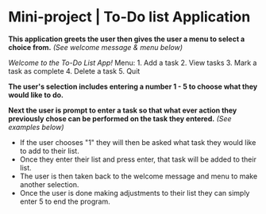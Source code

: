 # Mini-project | To-Do list Application

**This application greets the user then gives the user a menu to select a choice from.** *(See welcome message & menu below)*

*Welcome to the To-Do List App!*
    Menu:
    1. Add a task
    2. View tasks
    3. Mark a task as complete
    4. Delete a task
    5. Quit

**The user's selection includes entering a number 1 - 5 to choose what they would like to do.**

**Next the user is prompt to enter a task so that what ever action they previously chose can be performed on the task they entered.** *(See examples below)*
- If the user chooses "1" they will then be asked what task they would like to add to their list. 
- Once they enter their list and press enter, that task will be added to their list. 
- The user is then taken back to the welcome message and menu to make another selection. 
- Once the user is done making adjustments to their list they can simply enter 5 to end the program. 
